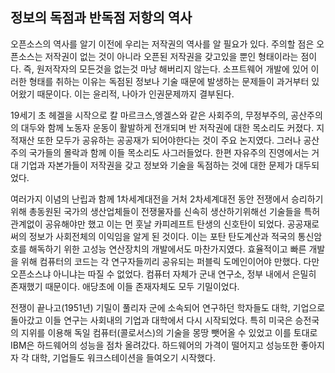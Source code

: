 ## 정보의 독점과 반독점 저항의 역사

오픈소스의 역사를 알기 이전에 우리는 저작권의 역사를 알 필요가 있다. 주의할 점은 오픈소스는 저작권이 없는 것이 아니라 오픈된 저작권을 갖고있을 뿐인 형태이라는 점이다. 즉, 원저작자의 모든것을 없는것 마냥 해버리지 않는다. 소프트웨어 개발에 있어 이러한 형태를 취하는 이유는 독점된 정보나 기술 때문에 발생하는 문제들이 과거부터 있어왔기 때문이다. 이는 윤리적, 나아가 인권문제까지 결부된다. 

19세기 초 헤겔을 시작으로 칼 마르크스,엥겔스와 같은 사회주의, 무정부주의, 공산주의의 대두와 함께 노동자 운동이 활발하게 전개되며 반 저작권에 대한 목소리도 커졌다. 지적재산 또한 모두가 공유하는 공공재가 되어야한다는 것이 주요 논지였다. 그러나 공산주의 국가들의 몰락과 함께 이들 목소리도 사그러들었다. 한편 자유주의 진영에서는 거대 기업과 자본가들이 저작권을 갖고 정보와 기술을 독점하는 것에 대한 문제가 대두되었다.

여러가지 이념의 난립과 함께 1차세계대전을 거처 2차세계대전 동안 전쟁에서 승리하기위해 총동원된 국가의 생산업체들이 전쟁물자를 신속히 생산하기위해선 기술들을 특허관계없이 공유해야만 했고 이는 먼 훗날 카피레프트 탄생의 신호탄이 되었다. 공공재로써의 정보가 사회전체의 이익임을 알게 된 것이다. 이는 포탄 탄도계산과 적국의 통신암호를 해독하기 위한 고성능 연산장치의 개발에서도 마찬가지였다. 효율적이고 빠른 개발을 위해 컴퓨터의 코드는 각 연구자들끼리 공유되는 퍼블릭 도메인이어야 만했다. 다만 오픈소스냐 아니냐는 따질 수 없었다. 컴퓨터 자체가 군내 연구소, 정부 내에서 은밀히 존재했기 때문이다. 애당초에 이들 존재자체도 모두 기밀이었다.

전쟁이 끝나고\(1951년\) 기밀이 풀리자 군에 소속되어 연구하던 학자들도 대학, 기업으로 돌아갔고 이들 연구는 사회내의 기업과 대학에서 다시 시작되었다. 특히 미국은 승전국의 지위를 이용해 독일 컴퓨터\(콜로서스\)의 기술을 몽땅 뺏어올 수 있었고 이를 토대로 IBM은 하드웨어의 성능을 점차 올려갔다. 하드웨어의 가격이 떨어지고 성능또한 좋아지자 각 대학, 기업들도 워크스테이션을 들여오기 시작했다.

